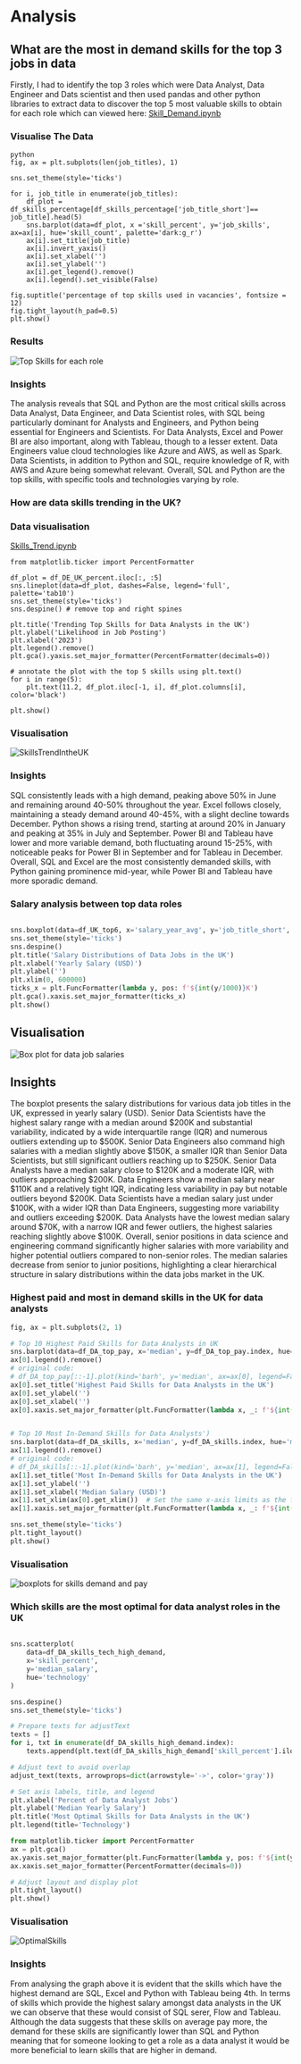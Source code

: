 # Analysis

## What are the most in demand skills for the top 3 jobs in data

Firstly, I had to identify the top 3 roles which were Data Analyst, Data Engineer and Dats scientist and then used pandas and other python libraries to extract data to discover the top 5 most valuable skills to obtain for each role which can viewed here:
[Skill_Demand.ipynb](Project\Skills_Demand.ipynb)

### Visualise The Data


```
python 
fig, ax = plt.subplots(len(job_titles), 1)

sns.set_theme(style='ticks')

for i, job_title in enumerate(job_titles):
    df_plot = df_skills_percentage[df_skills_percentage['job_title_short']== job_title].head(5)
    sns.barplot(data=df_plot, x ='skill_percent', y='job_skills', ax=ax[i], hue='skill_count', palette='dark:g_r')
    ax[i].set_title(job_title)
    ax[i].invert_yaxis()
    ax[i].set_xlabel('')
    ax[i].set_ylabel('')
    ax[i].get_legend().remove()
    ax[i].legend().set_visible(False)

fig.suptitle('percentage of top skills used in vacancies', fontsize = 12)
fig.tight_layout(h_pad=0.5)
plt.show()
```

### Results

![Top Skills for each role](https://github.com/ehussain22/PythonDataAnalysis/blob/main/Project/images/skills_demand_distribution.png)

### Insights

The analysis reveals that SQL and Python are the most critical skills across Data Analyst, Data Engineer, and Data Scientist roles, with SQL being particularly dominant for Analysts and Engineers, and Python being essential for Engineers and Scientists. For Data Analysts, Excel and Power BI are also important, along with Tableau, though to a lesser extent. Data Engineers value cloud technologies like Azure and AWS, as well as Spark. Data Scientists, in addition to Python and SQL, require knowledge of R, with AWS and Azure being somewhat relevant. Overall, SQL and Python are the top skills, with specific tools and technologies varying by role.

### How are data skills trending in the UK?

### Data visualisation

[Skills_Trend.ipynb](Project\Skills_Trend.ipynb)

```
from matplotlib.ticker import PercentFormatter

df_plot = df_DE_UK_percent.iloc[:, :5]
sns.lineplot(data=df_plot, dashes=False, legend='full', palette='tab10')
sns.set_theme(style='ticks')
sns.despine() # remove top and right spines

plt.title('Trending Top Skills for Data Analysts in the UK')
plt.ylabel('Likelihood in Job Posting')
plt.xlabel('2023')
plt.legend().remove()
plt.gca().yaxis.set_major_formatter(PercentFormatter(decimals=0))

# annotate the plot with the top 5 skills using plt.text()
for i in range(5):
    plt.text(11.2, df_plot.iloc[-1, i], df_plot.columns[i], color='black')

plt.show()
```

### Visualisation 
![SkillsTrendIntheUK](https://github.com/ehussain22/PythonDataAnalysis/blob/main/Project/images/skillstrend.png)

### Insights

 SQL consistently leads with a high demand, peaking above 50% in June and remaining around 40-50% throughout the year. Excel follows closely, maintaining a steady demand around 40-45%, with a slight decline towards December. Python shows a rising trend, starting at around 20% in January and peaking at 35% in July and September. Power BI and Tableau have lower and more variable demand, both fluctuating around 15-25%, with noticeable peaks for Power BI in September and for Tableau in December. Overall, SQL and Excel are the most consistently demanded skills, with Python gaining prominence mid-year, while Power BI and Tableau have more sporadic demand.

 ### Salary analysis between top data roles 

 ```Python

 sns.boxplot(data=df_UK_top6, x='salary_year_avg', y='job_title_short', order=job_order)
sns.set_theme(style='ticks')
sns.despine()
plt.title('Salary Distributions of Data Jobs in the UK')
plt.xlabel('Yearly Salary (USD)')
plt.ylabel('')
plt.xlim(0, 600000) 
ticks_x = plt.FuncFormatter(lambda y, pos: f'${int(y/1000)}K')
plt.gca().xaxis.set_major_formatter(ticks_x)
plt.show()
```

## Visualisation

![Box plot for data job salaries](Project\images\salaryanalysisboxplot.png)

## Insights

The boxplot presents the salary distributions for various data job titles in the UK, expressed in yearly salary (USD). Senior Data Scientists have the highest salary range with a median around $200K and substantial variability, indicated by a wide interquartile range (IQR) and numerous outliers extending up to $500K. Senior Data Engineers also command high salaries with a median slightly above $150K, a smaller IQR than Senior Data Scientists, but still significant outliers reaching up to $250K. Senior Data Analysts have a median salary close to $120K and a moderate IQR, with outliers approaching $200K. Data Engineers show a median salary near $110K and a relatively tight IQR, indicating less variability in pay but notable outliers beyond $200K. Data Scientists have a median salary just under $100K, with a wider IQR than Data Engineers, suggesting more variability and outliers exceeding $200K. Data Analysts have the lowest median salary around $70K, with a narrow IQR and fewer outliers, the highest salaries reaching slightly above $100K. Overall, senior positions in data science and engineering command significantly higher salaries with more variability and higher potential outliers compared to non-senior roles. The median salaries decrease from senior to junior positions, highlighting a clear hierarchical structure in salary distributions within the data jobs market in the UK.

### Highest paid and most in demand skills in the UK for data analysts

``` Python 
fig, ax = plt.subplots(2, 1)  

# Top 10 Highest Paid Skills for Data Analysts in UK
sns.barplot(data=df_DA_top_pay, x='median', y=df_DA_top_pay.index, hue='median', ax=ax[0], palette='dark:b_r')
ax[0].legend().remove()
# original code:
# df_DA_top_pay[::-1].plot(kind='barh', y='median', ax=ax[0], legend=False) 
ax[0].set_title('Highest Paid Skills for Data Analysts in the UK')
ax[0].set_ylabel('')
ax[0].set_xlabel('')
ax[0].xaxis.set_major_formatter(plt.FuncFormatter(lambda x, _: f'${int(x/1000)}K'))


# Top 10 Most In-Demand Skills for Data Analysts')
sns.barplot(data=df_DA_skills, x='median', y=df_DA_skills.index, hue='median', ax=ax[1], palette='light:b')
ax[1].legend().remove()
# original code:
# df_DA_skills[::-1].plot(kind='barh', y='median', ax=ax[1], legend=False)
ax[1].set_title('Most In-Demand Skills for Data Analysts in the UK')
ax[1].set_ylabel('')
ax[1].set_xlabel('Median Salary (USD)')
ax[1].set_xlim(ax[0].get_xlim())  # Set the same x-axis limits as the first plot
ax[1].xaxis.set_major_formatter(plt.FuncFormatter(lambda x, _: f'${int(x/1000)}K'))

sns.set_theme(style='ticks')
plt.tight_layout()
plt.show()
```

### Visualisation 

![boxplots for skills demand and pay](Project\images\skillspaydemandboxplot.png)


### Which skills are the most optimal for data analyst roles in the UK

```Python

sns.scatterplot(
    data=df_DA_skills_tech_high_demand,
    x='skill_percent',
    y='median_salary',
    hue='technology'
)

sns.despine()
sns.set_theme(style='ticks')

# Prepare texts for adjustText
texts = []
for i, txt in enumerate(df_DA_skills_high_demand.index):
    texts.append(plt.text(df_DA_skills_high_demand['skill_percent'].iloc[i], df_DA_skills_high_demand['median_salary'].iloc[i], txt))

# Adjust text to avoid overlap
adjust_text(texts, arrowprops=dict(arrowstyle='->', color='gray'))

# Set axis labels, title, and legend
plt.xlabel('Percent of Data Analyst Jobs')
plt.ylabel('Median Yearly Salary')
plt.title('Most Optimal Skills for Data Analysts in the UK')
plt.legend(title='Technology')

from matplotlib.ticker import PercentFormatter
ax = plt.gca()
ax.yaxis.set_major_formatter(plt.FuncFormatter(lambda y, pos: f'${int(y/1000)}K'))
ax.xaxis.set_major_formatter(PercentFormatter(decimals=0))

# Adjust layout and display plot 
plt.tight_layout()
plt.show()
```

### Visualisation

![OptimalSkills](Project\images\optimalskills.png)

### Insights 

From analysing the graph above it is evident that the skills which have the highest demand are SQL, Excel and Python with Tableau being 4th. In terms of skills which provide the highest salary amongst data analysts in the UK we can observe that these would consist of SQL serer, Flow and Tableau. Although the data suggests that these skills on average pay more, the demand for these skills are significantly lower than SQL and Python meaning that for someone looking to get a role as a data analyst it would be more beneficial to learn skills that are higher in demand. 



